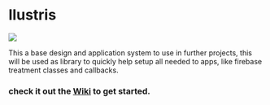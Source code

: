 # Ilustris
<img src="https://i.imgur.com/Nh94FuF.png"/>

This a base design and application system to use in further projects, this will be used as library to quickly help setup all needed to apps, like firebase treatment classes and callbacks.

### check it out the [Wiki](https://github.com/CaioProgramming/Ilustris/wiki/Getting-started) to get started.

